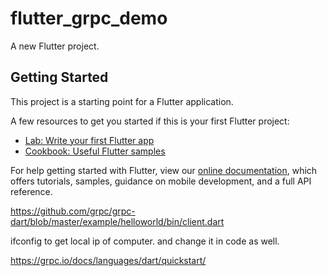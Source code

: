 # flutter_grpc_demo

A new Flutter project.

## Getting Started

This project is a starting point for a Flutter application.

A few resources to get you started if this is your first Flutter project:

- [Lab: Write your first Flutter app](https://flutter.dev/docs/get-started/codelab)
- [Cookbook: Useful Flutter samples](https://flutter.dev/docs/cookbook)

For help getting started with Flutter, view our
[online documentation](https://flutter.dev/docs), which offers tutorials,
samples, guidance on mobile development, and a full API reference.

https://github.com/grpc/grpc-dart/blob/master/example/helloworld/bin/client.dart

ifconfig to get local ip of computer.
and change it in code as well.

https://grpc.io/docs/languages/dart/quickstart/

